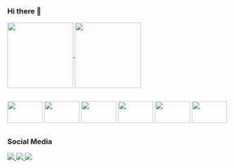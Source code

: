 ### Hi there 👋

<div>
<a href="https://github.com/kylthyq">
<img height="150em" align="center"src="https://github-readme-stats.vercel.app/api?username=kylthyq&show_icons=true&theme=gruvbox">
</a>
        
<a href="https://github.com/kylthyq">
<img height="150em" align="center" src="https://github-readme-stats.vercel.app/api/top-langs/?username=kylthyq&layout=compact">
</a>
</div>

##
<div style="display: inline-block">
    <img height="50px" width="80px" src="https://cdn.jsdelivr.net/gh/devicons/devicon/icons/css3/css3-original.svg" />
    <img height="50px" width="80px" src="https://cdn.jsdelivr.net/gh/devicons/devicon/icons/html5/html5-original.svg" />
    <img height="50px" width="80px" src="https://cdn.jsdelivr.net/gh/devicons/devicon/icons/javascript/javascript-original.svg" />
    <img height="50px" width="80px" src="https://cdn.jsdelivr.net/gh/devicons/devicon/icons/python/python-original.svg" />
    <img height="50px" width="80px" src="https://cdn.jsdelivr.net/gh/devicons/devicon/icons/canva/canva-original.svg" />
    <img height="50px" width="80px" src="https://cdn.jsdelivr.net/gh/devicons/devicon/icons/photoshop/photoshop-plain.svg" />
</div>

##

### Social Media

<div>
<a href="https://wa.me/5521978995824"> <img src="https://img.shields.io/badge/WhatsApp-25D366?style=for-the-badge&logo=whatsapp&logoColor=white">
</a>
<a href="https://discord.com/users/477262913984528385"> <img src="https://img.shields.io/badge/Discord-7289DA?style=for-the-badge&logo=discord&logoColor=white">
<a href="https://www.linkedin.com/in/jo%C3%A3o-cortat-21b665231/"> <img src="https://img.shields.io/badge/LinkedIn-0077B5?style=for-the-badge&logo=linkedin&logoColor=white">
</a>
</div>

